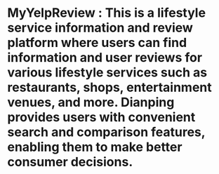 # MyYelpReview : This is a lifestyle service information and review platform where users can find information and user reviews for various lifestyle services such as restaurants, shops, entertainment venues, and more. Dianping provides users with convenient search and comparison features, enabling them to make better consumer decisions.
